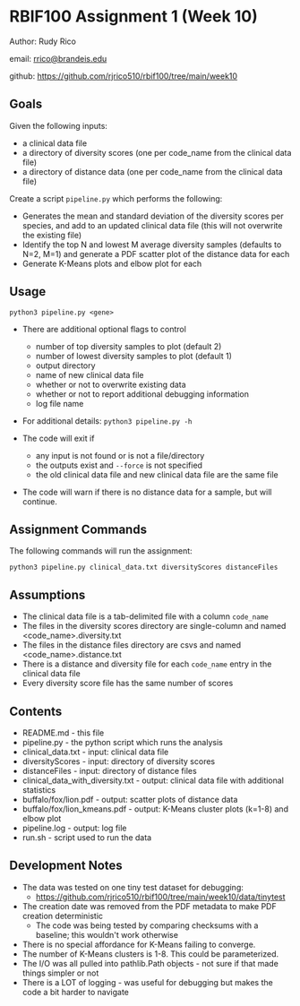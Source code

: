 # RBIF100 Assignment 1 (Week 10)

 Author: Rudy Rico

 email: rrico@brandeis.edu

 github: https://github.com/rjrico510/rbif100/tree/main/week10

## Goals

Given the following inputs:

- a clinical data file
- a directory of diversity scores (one per code_name from the clinical data file)
- a directory of distance data (one per code_name from the clinical data file)

Create a script `pipeline.py` which performs the following:
- Generates the mean and standard deviation of the diversity scores per species, and add to an updated clinical data file (this will not overwrite the existing file)
- Identify the top N and lowest M average diversity samples (defaults to N=2, M=1) and generate a PDF scatter plot of the distance data for each
- Generate K-Means plots and elbow plot for each

## Usage

`python3 pipeline.py <gene>`

- There are additional optional flags to control
  - number of top diversity samples to plot (default 2)
  - number of lowest diversity samples to plot (default 1)
  - output directory
  - name of new clinical data file
  - whether or not to overwrite existing data
  - whether or not to report additional debugging information
  - log file name
- For additional details: `python3 pipeline.py -h`

- The code will exit if
  - any input is not found or is not a file/directory
  - the outputs exist and `--force` is not specified
  - the old clinical data file and new clinical data file are the same file
- The code will warn if there is no distance data for a sample, but will continue.


## Assignment Commands

The following commands will run the assignment:

`python3 pipeline.py clinical_data.txt diversityScores distanceFiles`

## Assumptions

- The clinical data file is a tab-delimited file with a column `code_name`
- The files in the diversity scores directory are single-column and named <code_name>.diversity.txt
- The files in the distance files directory are csvs and named <code_name>.distance.txt
- There is a distance and diversity file for each `code_name` entry in the clinical data file
- Every diversity score file has the same number of scores

## Contents

- README.md - this file
- pipeline.py - the python script which runs the analysis
- clinical_data.txt - input: clinical data file
- diversityScores - input: directory of diversity scores
- distanceFiles - input: directory of distance files
- clinical_data_with_diversity.txt - output: clinical data file with additional statistics
- buffalo/fox/lion.pdf - output: scatter plots of distance data
- buffalo/fox/lion_kmeans.pdf - output: K-Means cluster plots (k=1-8) and elbow plot
- pipeline.log - output: log file
- run.sh - script used to run the data

## Development Notes

- The data was tested on one tiny test dataset for debugging:
  - https://github.com/rjrico510/rbif100/tree/main/week10/data/tinytest
- The creation date was removed from the PDF metadata to make PDF creation deterministic
  - The code was being tested by comparing checksums with a baseline; this wouldn't work otherwise
- There is no special affordance for K-Means failing to converge.
- The number of K-Means clusters is 1-8.    This could be parameterized.
- The I/O was all pulled into pathlib.Path objects - not sure if that made things simpler or not
- There is a LOT of logging - was useful for debugging but makes the code a bit harder to navigate
